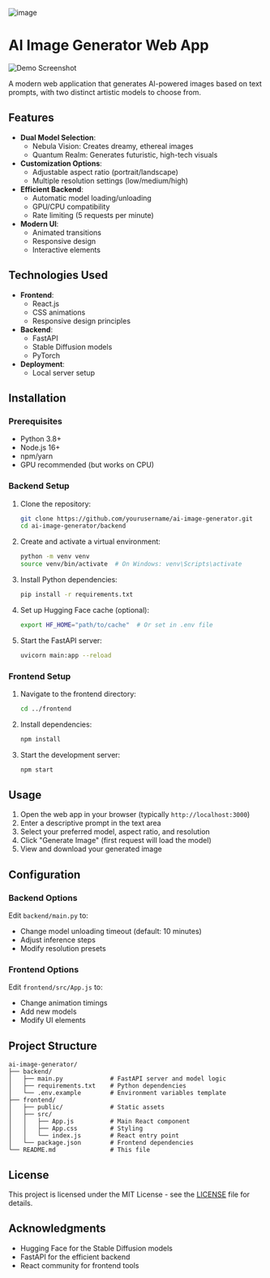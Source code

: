 ![image](https://github.com/user-attachments/assets/c9fb3664-0896-4f17-9ad0-eabfcc711ecb)

# AI Image Generator Web App

![Demo Screenshot](\img\front-end.png)

A modern web application that generates AI-powered images based on text prompts, with two distinct artistic models to choose from.

## Features

- **Dual Model Selection**:
  - Nebula Vision: Creates dreamy, ethereal images
  - Quantum Realm: Generates futuristic, high-tech visuals
- **Customization Options**:
  - Adjustable aspect ratio (portrait/landscape)
  - Multiple resolution settings (low/medium/high)
- **Efficient Backend**:
  - Automatic model loading/unloading
  - GPU/CPU compatibility
  - Rate limiting (5 requests per minute)
- **Modern UI**:
  - Animated transitions
  - Responsive design
  - Interactive elements

## Technologies Used

- **Frontend**:
  - React.js
  - CSS animations
  - Responsive design principles
- **Backend**:
  - FastAPI
  - Stable Diffusion models
  - PyTorch
- **Deployment**:
  - Local server setup

## Installation

### Prerequisites

- Python 3.8+
- Node.js 16+
- npm/yarn
- GPU recommended (but works on CPU)

### Backend Setup

1. Clone the repository:
   ```bash
   git clone https://github.com/yourusername/ai-image-generator.git
   cd ai-image-generator/backend
   ```

2. Create and activate a virtual environment:
   ```bash
   python -m venv venv
   source venv/bin/activate  # On Windows: venv\Scripts\activate
   ```

3. Install Python dependencies:
   ```bash
   pip install -r requirements.txt
   ```

4. Set up Hugging Face cache (optional):
   ```bash
   export HF_HOME="path/to/cache"  # Or set in .env file
   ```

5. Start the FastAPI server:
   ```bash
   uvicorn main:app --reload
   ```

### Frontend Setup

1. Navigate to the frontend directory:
   ```bash
   cd ../frontend
   ```

2. Install dependencies:
   ```bash
   npm install
   ```

3. Start the development server:
   ```bash
   npm start
   ```

## Usage

1. Open the web app in your browser (typically `http://localhost:3000`)
2. Enter a descriptive prompt in the text area
3. Select your preferred model, aspect ratio, and resolution
4. Click "Generate Image" (first request will load the model)
5. View and download your generated image

## Configuration

### Backend Options

Edit `backend/main.py` to:
- Change model unloading timeout (default: 10 minutes)
- Adjust inference steps
- Modify resolution presets

### Frontend Options

Edit `frontend/src/App.js` to:
- Change animation timings
- Add new models
- Modify UI elements

## Project Structure

```
ai-image-generator/
├── backend/
│   ├── main.py             # FastAPI server and model logic
│   ├── requirements.txt    # Python dependencies
│   └── .env.example        # Environment variables template
├── frontend/
│   ├── public/             # Static assets
│   ├── src/
│   │   ├── App.js          # Main React component
│   │   ├── App.css         # Styling
│   │   └── index.js        # React entry point
│   └── package.json        # Frontend dependencies
└── README.md               # This file
```

## License

This project is licensed under the MIT License - see the [LICENSE](LICENSE) file for details.

## Acknowledgments

- Hugging Face for the Stable Diffusion models
- FastAPI for the efficient backend
- React community for frontend tools
```
